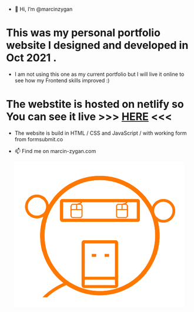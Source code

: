 - 👋 Hi, I’m @marcinzygan 

# This was my personal portfolio website I designed and developed in Oct 2021 .

- I am not using this one as my current portfolio but I will live it online to see how my Frontend skills improved :) 

# The webstite is hosted on netlify so You can see it live >>> <a href="https://marcin-zygan.netlify.app" >HERE</a> <<<

- The website is build in HTML / CSS and JavaScript / with working form from formsubmit.co


- 📫 Find me on marcin-zygan.com
<p align= "center">
  <img src= "https://github.com/marcinzygan/marcinzygan/blob/main/monkey.png" >
</p>